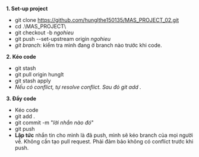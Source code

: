 **1. Set-up project**
  - git clone https://github.com/hunglthe150135/MAS_PROJECT_02.git
  - cd .\MAS_PROJECT\
  - git checkout -b _ngohieu_
  - git push --set-upstream origin _ngohieu_
  - _git branch_: kiểm tra mình đang ở branch nào trước khi code.

**2. Kéo code**
  - git stash
  - git pull origin hunglt
  - git stash apply 
  - _Nếu có conflict, tự resolve conflict. Sau đó git add ._

**3. Đẩy code**
  - Kéo code
  - git add .
  - git commit -m "_lời nhắn nào đó_"
  - git push
  - **Lập tức** nhắn tin cho mình là đã push, mình sẽ kéo branch của mọi người về. Không cần tạo pull request. Phải đảm bảo không có conflict trước khi push.
